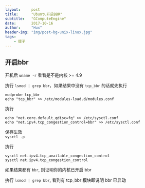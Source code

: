 ```yaml
---
layout:     post
title:      "Ubuntu开启BBR"
subtitle:   "GComputeEngine"
date:       2017-10-16
author:     "Hux"
header-img: "img/post-bg-unix-linux.jpg"
tags:
    - 提子
---
```



## 开启bbr

开机后 `uname -r` 看看是不是内核 >= 4.9

执行 `lsmod | grep bbr`，如果结果中没有 `tcp_bbr` 的话就先执行

```
modprobe tcp_bbr
echo "tcp_bbr" >> /etc/modules-load.d/modules.conf
```

执行

```
echo "net.core.default_qdisc=fq" >> /etc/sysctl.conf
echo "net.ipv4.tcp_congestion_control=bbr" >> /etc/sysctl.conf
```

保存生效  
`sysctl -p`

执行

```
sysctl net.ipv4.tcp_available_congestion_control
sysctl net.ipv4.tcp_congestion_control
```

如果结果都有 `bbr`, 则证明你的内核已开启 bbr

执行 `lsmod | grep bbr`, 看到有 tcp_bbr 模块即说明 bbr 已启动
